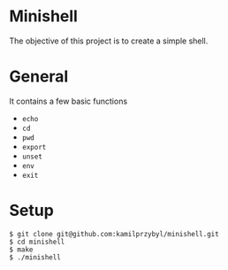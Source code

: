 # Minishell

The objective of this project is to create a simple shell.

# General

It contains a few basic functions
* `echo`
* `cd`
* `pwd`
* `export`
* `unset`
* `env`
* `exit`

# Setup

```
$ git clone git@github.com:kamilprzybyl/minishell.git
$ cd minishell
$ make
$ ./minishell
```
